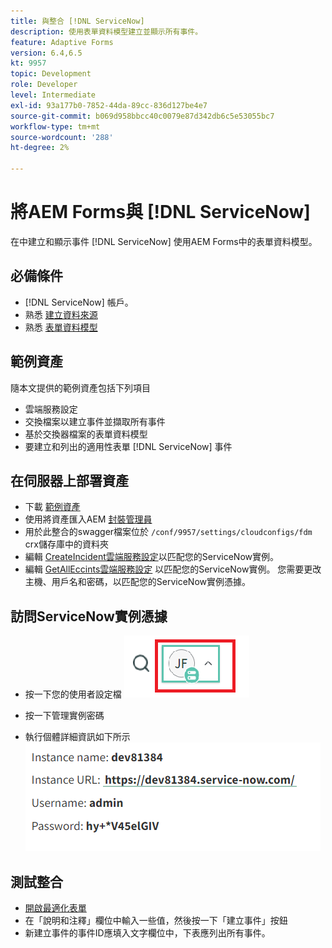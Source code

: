 ```yaml
---
title: 與整合 [!DNL ServiceNow]
description: 使用表單資料模型建立並顯示所有事件。
feature: Adaptive Forms
version: 6.4,6.5
kt: 9957
topic: Development
role: Developer
level: Intermediate
exl-id: 93a177b0-7852-44da-89cc-836d127be4e7
source-git-commit: b069d958bbcc40c0079e87d342db6c5e53055bc7
workflow-type: tm+mt
source-wordcount: '288'
ht-degree: 2%

---
```


# 將AEM Forms與 [!DNL ServiceNow]

在中建立和顯示事件 [!DNL ServiceNow] 使用AEM Forms中的表單資料模型。

## 必備條件

* [!DNL ServiceNow] 帳戶。
* 熟悉 [建立資料來源](https://experienceleague.adobe.com/docs/experience-manager-learn/forms/ic-web-channel-tutorial/parttwo.html)
* 熟悉 [表單資料模型](https://experienceleague.adobe.com/docs/experience-manager-65/forms/form-data-model/create-form-data-models.html)

## 範例資產

隨本文提供的範例資產包括下列項目

* 雲端服務設定
* 交換檔案以建立事件並擷取所有事件
* 基於交換器檔案的表單資料模型
* 要建立和列出的適用性表單 [!DNL ServiceNow] 事件

## 在伺服器上部署資產

* 下載 [範例資產](assets/service-now.zip)
* 使用將資產匯入AEM [封裝管理員](http://localhost:4502/crx/packmgr/index.jsp)
* 用於此整合的swagger檔案位於 ```/conf/9957/settings/cloudconfigs/fdm``` crx儲存庫中的資料夾
* 編輯 [CreateIncident雲端服務設定](http://localhost:4502/mnt/overlay/fd/fdm/gui/components/admin/fdmcloudservice/properties.html?item=%2Fconf%2F9957%2Fsettings%2Fcloudconfigs%2Ffdm%2Fcreateincident)以匹配您的ServiceNow實例。
* 編輯 [GetAllEccints雲端服務設定](http://localhost:4502/mnt/overlay/fd/fdm/gui/components/admin/fdmcloudservice/properties.html?item=%2Fconf%2F9957%2Fsettings%2Fcloudconfigs%2Ffdm%2Fgetallincidents) 以匹配您的ServiceNow實例。 您需要更改主機、用戶名和密碼，以匹配您的ServiceNow實例憑據。

## 訪問ServiceNow實例憑據

* 按一下您的使用者設定檔
   ![按一下使用者設定檔](assets/snow-1.png)

* 按一下管理實例密碼
* 執行個體詳細資訊如下所示
   ![執行個體詳細資訊](assets/snow-3.png)

## 測試整合

* [開啟最適化表單](http://localhost:4502/content/dam/formsanddocuments/create-incident-in-service-now/jcr:content?wcmmode=disabled)
* 在「說明和注釋」欄位中輸入一些值，然後按一下「建立事件」按鈕
* 新建立事件的事件ID應填入文字欄位中，下表應列出所有事件。
